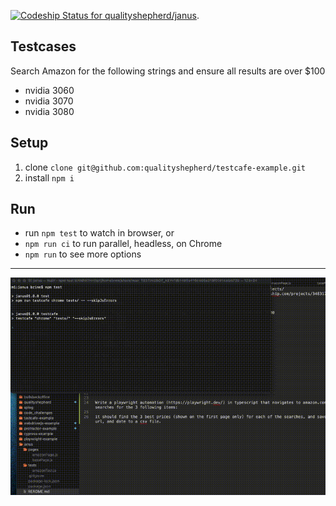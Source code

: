 [![Codeship Status for qualityshepherd/janus](https://app.codeship.com/projects/833a4d80-7100-0137-f6e1-16b3e657657a/status?branch=main)](https://app.codeship.com/projects/348317).

## Testcases

Search Amazon for the following strings and ensure all results are over $100
- nvidia 3060
- nvidia 3070
- nvidia 3080

## Setup
1. clone `clone git@github.com:qualityshepherd/testcafe-example.git`
2. install `npm i`

## Run
* run `npm test` to watch in browser, or
* `npm run ci` to run parallel, headless, on Chrome
* `npm run` to see more options

---

![Test Run Gif](screenshots/testrun.gif)
